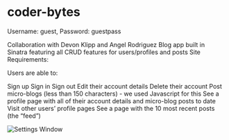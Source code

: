 # coder-bytes
Username: guest, 
Password: guestpass

Collaboration with Devon Klipp and Angel Rodriguez
Blog app built in Sinatra featuring all CRUD features for users/profiles and posts
Site Requirements:

Users are able to:

Sign up
Sign in
Sign out
Edit their account details
Delete their account
Post micro-blogs (less than 150 characters) - we used Javascript for this
See a profile page with all of their account details and micro-blog posts to date
Visit other users’ profile pages
See a page with the 10 most recent posts (the “feed”)

![Settings Window](https://res.cloudinary.com/angelrodriguez/image/upload/v1540985055/coder-bytes.png)
